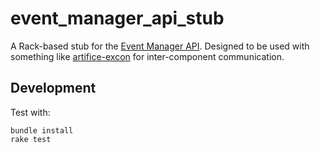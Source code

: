 event_manager_api_stub
======================

A Rack-based stub for the [Event Manager API](https://github.com/heroku/event-manager-api). Designed to be used with something like [artifice-excon](https://github.com/brandur/artifice-excon) for inter-component communication.

Development
-----------

Test with:

```
bundle install
rake test
```

